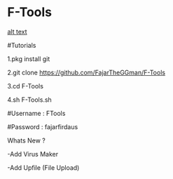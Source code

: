 # F-Tools

[alt text](https://raw.githubusercontent.com/FajarTheGGman/F-Tools/master/.images/f-tools.png.png)

#Tutorials

1.pkg install git

2.git clone https://github.com/FajarTheGGman/F-Tools

3.cd F-Tools

4.sh F-Tools.sh



#Username : FTools

#Password : fajarfirdaus

Whats New ?

-Add Virus Maker 

-Add Upfile (File Upload)
